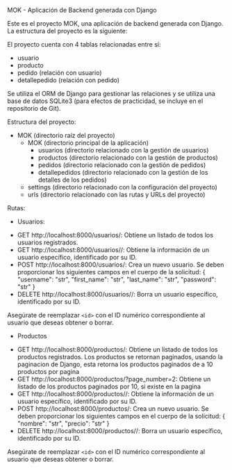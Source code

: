 MOK - Aplicación de Backend generada con Django

Este es el proyecto MOK, una aplicación de backend generada con Django. La estructura del proyecto es la siguiente:

El proyecto cuenta con 4 tablas relacionadas entre sí:

- usuario
- producto
- pedido (relación con usuario)
- detallepedido (relación con pedido)

Se utiliza el ORM de Django para gestionar las relaciones y se utiliza una base de datos SQLite3 (para efectos de practicidad, se incluye en el repositorio de Git).

Estructura del proyecto:

- MOK (directorio raíz del proyecto)
  - MOK (directorio principal de la aplicación)
    - usuarios (directorio relacionado con la gestión de usuarios)
    - productos (directorio relacionado con la gestión de productos)
    - pedidos (directorio relacionado con la gestión de pedidos)
    - detallepedidos (directorio relacionado con la gestión de los detalles de los pedidos)
  - settings (directorio relacionado con la configuración del proyecto)
  - urls (directorio relacionado con las rutas y URLs del proyecto)

Rutas:
* Usuarios:
- GET http://localhost:8000/usuarios/: Obtiene un listado de todos los usuarios registrados.
- GET http://localhost:8000/usuarios/<id>/: Obtiene la información de un usuario específico, identificado por su ID.
- POST http://localhost:8000/usuarios/: Crea un nuevo usuario. Se deben proporcionar los siguientes campos en el cuerpo de la solicitud:
  {
    "username": "str",
    "first_name": "str",
    "last_name": "str",
    "password": "str"
  }
- DELETE http://localhost:8000/usuarios/<id>/: Borra un usuario específico, identificado por su ID.

Asegúrate de reemplazar `<id>` con el ID numérico correspondiente al usuario que deseas obtener o borrar.

* Productos
- GET http://localhost:8000/productos/: Obtiene un listado de todos los productos registrados. Los productos se retornan paginados, usando la paginacion de Django, esta retorna los productos paginados de a 10 productos por pagina
- GET http://localhost:8000/productos/?page_number=2: Obtiene un listado de los productos paginados por 10, si existe en la pagina
- GET http://localhost:8000/productos/<id>/: Obtiene la información de un usuario específico, identificado por su ID.
- POST http://localhost:8000/productos/: Crea un nuevo usuario. Se deben proporcionar los siguientes campos en el cuerpo de la solicitud:
  {
    "nombre": "str",
    "precio": "str"
  }
- DELETE http://localhost:8000/productos/<id>/: Borra un usuario específico, identificado por su ID.

Asegúrate de reemplazar `<id>` con el ID numérico correspondiente al usuario que deseas obtener o borrar.

